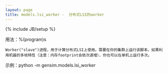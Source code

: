 ```yaml
---
layout: page
title: models.lsi_worker -  分布式LSI的worker
---
```

{% include JB/setup %}

用法：%(program)s

    Worker("slave")进程，用于计算分布式LSI上使用。需要在你的集群上运行该脚本。如果利用机器的多核特性（注意：内存footprint会依次递增），你也可以在单机上运行多次。

示例：python -m gensim.models.lsi_worker
